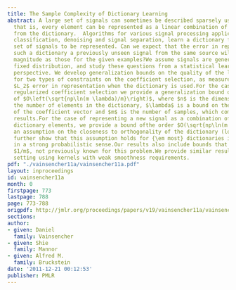 ```yaml
---
title: The Sample Complexity of Dictionary Learning
abstract: A large set of signals can sometimes be described sparsely using a dictionary,
  that is, every element can be represented as a linear combination of few elements
  from the dictionary.  Algorithms for various signal processing applications, including
  classification, denoising and signal separation, learn a dictionary from a given
  set of signals to be represented. Can we expect that the error in representing by
  such a dictionary a previously unseen signal from the same source will be of similar
  magnitude as those for the given examples?We assume signals are generated from a
  fixed distribution, and study these questions from a statistical learning theory
  perspective. We develop generalization bounds on the quality of the learned dictionary
  for two types of constraints on the coefficient selection, as measured by the expected
  $L_2$ error in representation when the dictionary is used.For the case of $l_1$
  regularized coefficient selection we provide a generalization bound of the order
  of $O\left(\sqrt{np\ln(m \lambda)/m}\right)$, where $n$ is the dimension, $p$ is
  the number of elements in the dictionary, $\lambda$ is a bound on the $l_1$ norm
  of the coefficient vector and $m$ is the number of samples, which complements existing
  results.For the case of representing a new signal as a combination of at most $k$
  dictionary elements, we provide a bound ofthe order $O(\sqrt{np\ln(m k)/m})$ under
  an assumption on the closeness to orthogonality of the dictionary (low Babel function).We
  further show that this assumption holds for {\em most} dictionaries in high dimensions
  in a strong probabilistic sense.Our results also include bounds that converge as
  $1/m$, not previously known for this problem.We provide similar results in a general
  setting using kernels with weak smoothness requirements.
pdf: "./vainsencher11a/vainsencher11a.pdf"
layout: inproceedings
id: vainsencher11a
month: 0
firstpage: 773
lastpage: 788
page: 773-788
origpdf: http://jmlr.org/proceedings/papers/v19/vainsencher11a/vainsencher11a.pdf
sections: 
author:
- given: Daniel
  family: Vainsencher
- given: Shie
  family: Mannor
- given: Alfred M.
  family: Bruckstein
date: '2011-12-21 00:12:53'
publisher: PMLR
---
```

